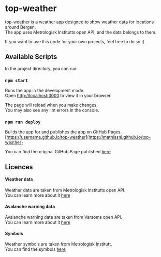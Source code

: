 # top-weather

top-weather is a weather app designed to show weather data for locations around Bergen.\
The app uses Metrologisk Institutts open API, and the data belongs to them.

If you want to use this code for your own projects, feel free to do so :)

## Available Scripts

In the project directory, you can run:

### `npm start`

Runs the app in the development mode.\
Open [http://localhost:3000](http://localhost:3000) to view it in your browser.

The page will reload when you make changes.\
You may also see any lint errors in the console.

### `npm run deploy`

Builds the app for and publishes the app on GitHub Pages.\
[https://username.github.io/top-weather](https://mathiasni.github.io/top-weather)

You can find the original GitHub Page published [here](https://mathiasni.github.io/top-weather)

## Licences

#### Weather data
Weather data are taken from Metrologisk Institutts open API.\
You can learn more about it [here](https://api.met.no)

#### Avalanche warning data
Avalanche warning data are taken from Varsoms open API.\
You can learn more about it [here](https://varsom.no)

#### Symbols
Weather symbols are taken from Metrologisk Institutt.\
You can find the symbols [here](https://api.met.no/weatherapi/weathericon/2.0/documentation)
